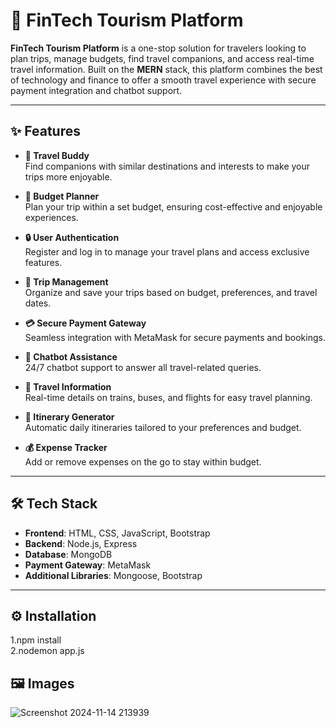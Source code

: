 # 🧳 FinTech Tourism Platform

**FinTech Tourism Platform** is a one-stop solution for travelers looking to plan trips, manage budgets, find travel companions, and access real-time travel information. Built on the **MERN** stack, this platform combines the best of technology and finance to offer a smooth travel experience with secure payment integration and chatbot support.

---

## ✨ Features

- **🧍 Travel Buddy**  
  Find companions with similar destinations and interests to make your trips more enjoyable.

- **💸 Budget Planner**  
  Plan your trip within a set budget, ensuring cost-effective and enjoyable experiences.

- **🔒 User Authentication**  
  Register and log in to manage your travel plans and access exclusive features.

- **📆 Trip Management**  
  Organize and save your trips based on budget, preferences, and travel dates.

- **💳 Secure Payment Gateway**  
  Seamless integration with MetaMask for secure payments and bookings.

- **🤖 Chatbot Assistance**  
  24/7 chatbot support to answer all travel-related queries.

- **🚆 Travel Information**  
  Real-time details on trains, buses, and flights for easy travel planning.

- **📝 Itinerary Generator**  
  Automatic daily itineraries tailored to your preferences and budget.

- **💰 Expense Tracker**  
  Add or remove expenses on the go to stay within budget.

---

## 🛠️ Tech Stack

- **Frontend**: HTML, CSS, JavaScript, Bootstrap  
- **Backend**: Node.js, Express  
- **Database**: MongoDB  
- **Payment Gateway**: MetaMask  
- **Additional Libraries**: Mongoose, Bootstrap

---

## ⚙️ Installation

1.npm install<br>
2.nodemon app.js

## 🖼️ Images

![Screenshot 2024-11-14 213939](https://github.com/user-attachments/assets/e3e2cffb-7d0d-4394-bf51-d2382be05991)


